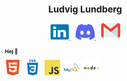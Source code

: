 
<h1 align="center">Ludvig Lundberg</h1>

<div align="center">
    <span>
        <a href="https://www.linkedin.com/in/ludvig-lundberg-174b02220">
          <img src="https://github.com/devicons/devicon/blob/master/icons/linkedin/linkedin-original.svg" width="60" height="50">
        </a>
    </span>
    &nbsp;&nbsp;&nbsp;
    <span>
        <a href="https://discord.com/users/266907981013057537">
          <img src="https://github.com/Ludvig-Lundberg/Ludvig-Lundberg/blob/main/images/discord-mark-blue.png" width="60" height="50">
        </a>
    </span>
    &nbsp;&nbsp;&nbsp;
    <span>
        <a href="mailto:ickeskola@gmail.com">
          <img src="https://github.com/Ludvig-Lundberg/Ludvig-Lundberg/blob/main/images/gmail.png" width="60" height="60">
        </a>
    </span>
</div>



### Hej 👋

<div>
  <img src="https://github.com/devicons/devicon/blob/master/icons/html5/html5-original.svg" title="HTML5" alt="HTML" width="50" height="50"/>&nbsp;&nbsp;
  <img src="https://github.com/devicons/devicon/blob/master/icons/css3/css3-plain-wordmark.svg"  title="CSS3" alt="CSS" width="50" height="50"/>&nbsp;&nbsp;
  <img src="https://github.com/devicons/devicon/blob/master/icons/javascript/javascript-original.svg" title="JavaScript" alt="JavaScript" width="50" height="50"/>&nbsp;&nbsp;
  <img src="https://github.com/devicons/devicon/blob/master/icons/mysql/mysql-original-wordmark.svg" title="MySQL"  alt="MySQL" width="50" height="50"/>&nbsp;&nbsp;
  <img src="https://github.com/devicons/devicon/blob/master/icons/nodejs/nodejs-original-wordmark.svg" title="NodeJS" alt="NodeJS" width="50" height="50"/>
</div>


<!--
**Ludvig-Lundberg/Ludvig-Lundberg** is a ✨ _special_ ✨ repository because its `README.md` (this file) appears on your GitHub profile.

Here are some ideas to get you started:

- 🔭 I’m currently working on ...
- 🌱 I’m currently learning ...
- 👯 I’m looking to collaborate on ...
- 🤔 I’m looking for help with ...
- 💬 Ask me about ...
- 📫 How to reach me: ...
- 😄 Pronouns: ...
- ⚡ Fun fact: ...
-->

